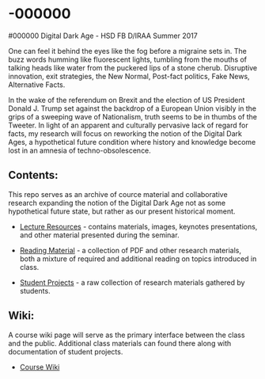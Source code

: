 # -000000
#000000 Digital Dark Age - HSD FB D/IRAA Summer 2017

One can feel it behind the eyes like the fog before a migraine sets in. The buzz words humming like fluorescent lights, tumbling from the mouths of talking heads like water from the puckered lips of a stone cherub. Disruptive innovation, exit strategies, the New Normal, Post-fact politics, Fake News, Alternative Facts.

In the wake of the referendum on Brexit and the election of US President Donald J. Trump set against the backdrop of a European Union visibly in the grips of a sweeping wave of Nationalism, truth seems to be in thumbs of the Tweeter. In light of an apparent and culturally pervasive lack of regard for facts, my research will focus on reworking the notion of the Digital Dark Ages, a hypothetical future condition where history and knowledge become lost in an amnesia of techno-obsolescence.

## Contents:

This repo serves as an archive of cource material and collaborative research expanding the notion of the Digital Dark Age not as some hypothetical future state, but rather as our present historical moment.

* [Lecture Resources](https://github.com/phillipdavidstearns/-000000/tree/master/lectureResources) - contains materials, images, keynotes presentations, and other material presented during the seminar.

* [Reading Material](https://github.com/phillipdavidstearns/-000000/tree/master/readingMaterial) - a collection of PDF and other research materials, both a mixture of required and additional reading on topics introduced in class.

* [Student Projects](https://github.com/phillipdavidstearns/-000000/tree/master/StudentProjects) - a raw collection of research materials gathered by students.

## Wiki:

A course wiki page will serve as the primary interface between the class and the public. Additional class materials can found there along with documentation of student projects.

* [Course Wiki](https://github.com/phillipdavidstearns/-000000/wiki)
